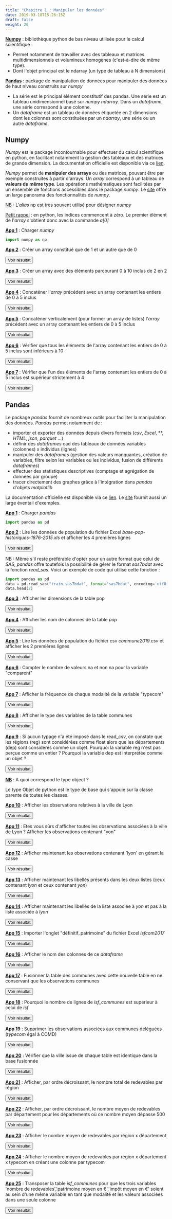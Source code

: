 ```yaml
---
title: "Chapitre 1 : Manipuler les données"
date: 2019-03-18T15:26:15Z
draft: false
weight: 20
---
```


<a href="#numpy">**Numpy**</a> : bibliothèque python de bas niveau utilisée pour le calcul scientifique :

* Permet notamment de travailler avec des tableaux et matrices multidimensionnels et volumineux homogènes (c'est-à-dire de même type).
* Dont l'objet principal est le ndarray (un type de tableau à N dimensions)

<a href="#pandas">**Pandas**</a> : package de manipulation de données pour manipuler des données de haut niveau construits sur *numpy*

* La série est le principal élément constitutif des pandas. Une série est un tableau unidimensionnel basé sur *numpy ndarray*. Dans un *dataframe*, une série correspond à une colonne.
* Un *dataframe* est un tableau de données étiquetée en 2 dimensions dont les colonnes sont constituées par un *ndarray*, une série ou un autre *dataframe*.

<h2 id="numpy"><b>Numpy</b></h2>

*Numpy* est le package incontournable pour effectuer du calcul scientifique en python, en facilitant notamment la gestion des tableaux et des matrices de grande dimension. La documentation officielle est disponible via ce <a href="https://docs.scipy.org/doc/numpy/user/quickstart.html" target="_blank">lien</a>.

*Numpy* permet de **manipuler des arrays** ou des matrices, pouvant être par exemple construites à partir d'arrays. Un *array* correspond à un tableau de **valeurs du même type**. Les opérations mathématiques sont facilitées par un ensemble de fonctions accessibles dans le package *numpy*. Le <a href="http://www.python-simple.com/python-numpy-scipy/creation-numpy.php" target="_blank">site</a> offre un large panorama des fonctionnalités de *numpy*. 

<ins>NB</ins> : L'*alias* np est très souvent utilisé pour désigner *numpy*

<ins> Petit rappel</ins> : en python, les indices commencent à zéro. Le premier élément de l'*array* s'obtient donc avec la commande *a\[0\]*

<ins>**App 1**</ins> : Charger *numpy*

```python
import numpy as np
```

<ins>**App 2**</ins> : Créer un array constitué que de 1 et un autre que de 0

<script>
function myFunctionNumpyApp2() {
    var x = document.getElementById("NumpyApp2");
    if (x.style.display !== "block") {
        x.style.display = "block";
    } else {
        x.style.display = "none";
    }
}
</script>
 
<button onclick="myFunctionNumpyApp2()">Voir résultat</button>

<div id="NumpyApp2" hidden>
<div></div>

```python
np.ones(10)
np.zeros(10)
```
</div>

<ins>**App 3**</ins> : Créer un array avec des éléments parcourant 0 à 10 inclus de 2 en 2

<script>
function myFunctionNumpyApp3() {
    var x = document.getElementById("NumpyApp3");
    if (x.style.display !== "block") {
        x.style.display = "block";
    } else {
        x.style.display = "none";
    }
}
</script>
 
<button onclick="myFunctionNumpyApp3()">Voir résultat</button>

<div id="NumpyApp3" hidden>
<div></div>

```python
np.arange(0,11,2)
```
</div>

<ins>**App 4**</ins> : Concaténer l'*array* précédent avec un array contenant les entiers de 0 à 5 inclus

<script>
function myFunctionNumpyApp4() {
    var x = document.getElementById("NumpyApp4");
    if (x.style.display !== "block") {
        x.style.display = "block";
    } else {
        x.style.display = "none";
    }
}
</script>
 
<button onclick="myFunctionNumpyApp4()">Voir résultat</button>

<div id="NumpyApp4" hidden>
<div></div>

```python
# Solution 1
np.concatenate([np.arange(0,11,2),np.arange(6)])

# Solution 2
np.hstack([np.arange(0,11,2),np.arange(6)])
```
</div>

<ins>**App 5**</ins> : Concaténer verticalement (pour former un array de listes) l'*array* précédent avec un array contenant les entiers de 0 à 5 inclus

<script>
function myFunctionNumpyApp5() {
    var x = document.getElementById("NumpyApp5");
    if (x.style.display !== "block") {
        x.style.display = "block";
    } else {
        x.style.display = "none";
    }
}
</script>
 
<button onclick="myFunctionNumpyApp5()">Voir résultat</button>

<div id="NumpyApp5" hidden>
<div></div>

```python
# Solution 1
np.vstack([np.arange(0,11,2),np.arange(6)])

# Solution 2 : si la concaténation horizontale des deux arrays est déjà affectée à una variable, il peut être intéressant de simplement la reformater
x=np.hstack([np.arange(0,11,2),np.arange(6)])
x.reshape(2,6)
```
</div>


<ins>**App 6**</ins> : Vérifier que tous les éléments de l'array contenant les entiers de 0 à 5 inclus sont inférieurs à 10

<script>
function myFunctionNumpyApp6() {
    var x = document.getElementById("NumpyApp6");
    if (x.style.display !== "block") {
        x.style.display = "block";
    } else {
        x.style.display = "none";
    }
}
</script>
 
<button onclick="myFunctionNumpyApp6()">Voir résultat</button>

<div id="NumpyApp6" hidden>
<div></div>

```python
np.all(np.arange(6)<10)
```
</div>


<ins>**App 7**</ins> : Vérifier que l'un des éléments de l'array contenant les entiers de 0 à 5 inclus est supérieur strictement à 4

<script>
function myFunctionNumpyApp7() {
    var x = document.getElementById("NumpyApp7");
    if (x.style.display !== "block") {
        x.style.display = "block";
    } else {
        x.style.display = "none";
    }
}
</script>
 
<button onclick="myFunctionNumpyApp7()">Voir résultat</button>

<div id="NumpyApp7" hidden>
<div></div>

```python
np.any(np.arange(6)>4)
```
</div>

<h2 id="pandas"><b>Pandas</b></h2>

Le package *pandas* fournit de nombreux outils pour faciliter la manipulation des données. *Pandas* permet notamment de :

* importer et exporter des données depuis divers formats (*csv*, *Excel*, **, *HTML*, *json*, *parquet* ...)
* définir des *dataframes* cad des tableaux de données variables (colonnes) x individus (lignes)
* manipuler des *dataframes* (gestion des valeurs manquantes, création de variables, filtre selon les variables ou les individus, fusion de différents *dataframes*)
* effectuer des statistiques descriptives (comptage et agrégation de données par groupe)
* tracer directement des graphes grâce à l'intégration dans *pandas* d'objets *matplotlib*

La documentation officielle est disponible via ce <a href="http://pandas.pydata.org/pandas-docs/stable/user_guide/index.html" target="_blank">lien</a>. Le <a href="http://www.python-simple.com/python-pandas/panda-intro.php" target="_blank">site</a> fournit aussi un large éventail d'exemples.

<ins>**App 1**</ins> : Charger *pandas*

```python
import pandas as pd
```

<ins>**App 2**</ins> : Lire les données de population du fichier Excel *base-pop-historiques-1876-2015.xls* et afficher les 4 premières lignes

<script>
function myFunctionPandasApp2() {
    var x = document.getElementById("PandasApp2");
    if (x.style.display !== "block") {
        x.style.display = "block";
    } else {
        x.style.display = "none";
    }
}
</script>
 
<button onclick="myFunctionPandasApp2()">Voir résultat</button>

<div id="PandasApp2" hidden>
<div></div>

```python
pop=pd.read_excel("base-pop-historiques-1876-2015.xls", sheet_name="pop_1876_2015", header=5)
pop.head(4)
```
</div>

NB : Même s'il reste préférable d'opter pour un autre format que celui de *SAS*, *pandas* offre toutefois la possibilité de gérer le format *sas7bdat* avec la fonction *read_sas*.  Voici un exemple de code qui utilise cette fonction :

```python
import pandas as pd
data = pd.read_sas("train.sas7bdat", format="sas7bdat", encoding='utf8')
data.head(2)
```

<ins>**App 3**</ins> : Afficher les dimensions de la table pop

<script>
function myFunctionPandasApp3() {
    var x = document.getElementById("PandasApp3");
    if (x.style.display !== "block") {
        x.style.display = "block";
    } else {
        x.style.display = "none";
    }
}
</script>
 
<button onclick="myFunctionPandasApp3()">Voir résultat</button>

<div id="PandasApp3" hidden>
<div></div>

```python
pop.shape
```
</div>

<ins>**App 4**</ins> : Afficher les nom de colonnes de la table *pop*

<script>
function myFunctionPandasApp4() {
    var x = document.getElementById("PandasApp4");
    if (x.style.display !== "block") {
        x.style.display = "block";
    } else {
        x.style.display = "none";
    }
}
</script>
 
<button onclick="myFunctionPandasApp4()">Voir résultat</button>

<div id="PandasApp4" hidden>
<div></div>

```python
pop.columns
```
</div>


<ins>**App 5**</ins> : Lire les données de population du fichier csv *commune2019.csv* et afficher les 2 premières lignes

<script>
function myFunctionPandasApp5() {
    var x = document.getElementById("PandasApp5");
    if (x.style.display !== "block") {
        x.style.display = "block";
    } else {
        x.style.display = "none";
    }
}
</script>
 
<button onclick="myFunctionPandasApp5()">Voir résultat</button>

<div id="PandasApp5" hidden>
<div></div>

```python
communes=pd.read_csv("commune2019.csv", sep=",", header=0)
communes.head(2)
```
</div>


<ins>**App 6**</ins> : Compter le nombre de valeurs na et non na pour la variable "comparent"

<script>
function myFunctionPandasApp6() {
    var x = document.getElementById("PandasApp6");
    if (x.style.display !== "block") {
        x.style.display = "block";
    } else {
        x.style.display = "none";
    }
}
</script>
 
<button onclick="myFunctionPandasApp6()">Voir résultat</button>

<div id="PandasApp6" hidden>
<div></div>

```python
communes.comparent.isna().value_counts()
```
</div>

<ins>**App 7**</ins> : Afficher la fréquence de chaque modalité de la variable "typecom" 

<script>
function myFunctionPandasApp7() {
    var x = document.getElementById("PandasApp7");
    if (x.style.display !== "block") {
        x.style.display = "block";
    } else {
        x.style.display = "none";
    }
}
</script>
 
<button onclick="myFunctionPandasApp7()">Voir résultat</button>

<div id="PandasApp7" hidden>
<div></div>

```python
communes.typecom.value_counts()
```
</div>

<ins>**App 8**</ins> : Afficher le type des variables de la table communes

<script>
function myFunctionPandasApp8() {
    var x = document.getElementById("PandasApp8");
    if (x.style.display !== "block") {
        x.style.display = "block";
    } else {
        x.style.display = "none";
    }
}
</script>
 
<button onclick="myFunctionPandasApp8()">Voir résultat</button>

<div id="PandasApp8" hidden>
<div></div>

```python
communes.dtypes

# Pour obtenir des informations plus détaillées
communes.info()
```
</div>

<ins>**App 9**</ins> : Si aucun typage n'a été imposé dans le read_csv, on constate que les régions (reg) sont considérées comme float alors que les départements (dep) sont considérés comme un objet. Pourquoi la variable reg n'est pas perçue comme un entier ? Pourquoi la variable dep est interprétée comme un objet ?

<script>
function myFunctionPandasApp9() {
    var x = document.getElementById("PandasApp9");
    if (x.style.display !== "block") {
        x.style.display = "block";
    } else {
        x.style.display = "none";
    }
}
</script>
 
<button onclick="myFunctionPandasApp9()">Voir résultat</button>

<div id="PandasApp9" hidden>
<div></div>

La variable relative à la région (*reg*) est considérée comme un *float* et non comme un entier car elle contient des valeurs manquantes. La variable relative au département (*dep*) est interprétée comme un objet python car elle contient des caractères de type *string* en raison de la présence de la Corse ("2A" et "2B").

</div>

<ins>**NB**</ins> : A quoi correspond le type object ?

Le type Objet de python est le type de base qui s'appuie sur la classe parente de toutes les classes.


<ins>**App 10**</ins> : Afficher les observations relatives à la ville de Lyon

<script>
function myFunctionPandasApp10() {
    var x = document.getElementById("PandasApp10");
    if (x.style.display !== "block") {
        x.style.display = "block";
    } else {
        x.style.display = "none";
    }
}
</script>
 
<button onclick="myFunctionPandasApp10()">Voir résultat</button>

<div id="PandasApp10" hidden>
<div></div>

```python
# Solution 1 :
communes[communes.libelle=='Lyon']

# Solution 2 (surtout utile si on souhaite chercher plusieurs libellés) :
communes[communes.libelle.isin(['Lyon'])]
```
</div>

<ins>**App 11**</ins> : Etes vous sûrs d'afficher toutes les observations associées à la ville de Lyon ? Afficher les observations contenant "yon"

<script>
function myFunctionPandasApp11() {
    var x = document.getElementById("PandasApp11");
    if (x.style.display !== "block") {
        x.style.display = "block";
    } else {
        x.style.display = "none";
    }
}
</script>
 
<button onclick="myFunctionPandasApp11()">Voir résultat</button>

<div id="PandasApp11" hidden>
<div></div>

```python
# Première solution avec la fonction find
libelle_yon=communes[communes.libelle.str.find('yon')!=-1].libelle
print(libelle_yon)

# Deuxième solution avec la fonction contains
libelle_yon_regex=communes[communes.libelle.str.contains('yon')]
print(libelle_yon_regex)
```
</div>

<ins>**App 12**</ins> : Afficher maintenant les observations contenant 'lyon' en gérant la casse

<script>
function myFunctionPandasApp12() {
    var x = document.getElementById("PandasApp12");
    if (x.style.display !== "block") {
        x.style.display = "block";
    } else {
        x.style.display = "none";
    }
}
</script>
 
<button onclick="myFunctionPandasApp12()">Voir résultat</button>

<div id="PandasApp12" hidden>
<div></div>

```python
libelle_lyon=communes[communes.libelle.str.lower().str.find('lyon')!=-1].libelle
```
</div>

<ins>**App 13**</ins> : Afficher maintenant les libellés présents dans les deux listes (ceux contenant *lyon* et ceux contenant *yon*)

<script>
function myFunctionPandasApp13() {
    var x = document.getElementById("PandasApp13");
    if (x.style.display !== "block") {
        x.style.display = "block";
    } else {
        x.style.display = "none";
    }
}
</script>
 
<button onclick="myFunctionPandasApp13()">Voir résultat</button>

<div id="PandasApp13" hidden>
<div></div>

```python
# Solution 1
set(libelle_lyon) & set(libelle_yon)

# Solution 2
set(libelle_lyon).intersection(libelle_yon) 
```
</div>

<ins>**App 14**</ins> : Afficher maintenant les libellés de la liste associée à *yon* et pas à la liste associée à *lyon*

<script>
function myFunctionPandasApp14() {
    var x = document.getElementById("PandasApp14");
    if (x.style.display !== "block") {
        x.style.display = "block";
    } else {
        x.style.display = "none";
    }
}
</script>
 
<button onclick="myFunctionPandasApp14()">Voir résultat</button>

<div id="PandasApp14" hidden>
<div></div>

```python
set(libelle_yon).difference(libelle_lyon)
```
</div>

<ins>**App 15**</ins> : Importer l'onglet "définitif_patrimoine" du fichier Excel *isfcom2017* 

<script>
function myFunctionPandasApp15() {
    var x = document.getElementById("PandasApp15");
    if (x.style.display !== "block") {
        x.style.display = "block";
    } else {
        x.style.display = "none";
    }
}
</script>
 
<button onclick="myFunctionPandasApp15()">Voir résultat</button>

<div id="PandasApp15" hidden>
<div></div>

```python
isf=pd.read_excel("isfcom2017.xlsx", sheet_name="définitif_patrimoine", header=1)
print(isf.shape)
isf.head(2)
```
</div>

<ins>**App 16**</ins> : Afficher le nom des colonnes de ce *dataframe*

<script>
function myFunctionPandasApp16() {
    var x = document.getElementById("PandasApp16");
    if (x.style.display !== "block") {
        x.style.display = "block";
    } else {
        x.style.display = "none";
    }
}
</script>
 
<button onclick="myFunctionPandasApp16()">Voir résultat</button>

<div id="PandasApp16" hidden>
<div></div>

```python
isf.columns
```
</div>

<ins>**App 17**</ins> : Fusionner la table des communes avec cette nouvelle table en ne conservant que les observations communes

<script>
function myFunctionPandasApp17() {
    var x = document.getElementById("PandasApp17");
    if (x.style.display !== "block") {
        x.style.display = "block";
    } else {
        x.style.display = "none";
    }
}
</script>
 
<button onclick="myFunctionPandasApp17()">Voir résultat</button>

<div id="PandasApp17" hidden>
<div></div>

Si vous avez tenté de fusionner les tables sans nettoyer la variable relative au code Insee dans le *dataframe isf*, vous avez du constater que peu d'observations ont matché. On constate que le code Insee dans *isf* contient des espaces qu'il faut préalablement supprimer.

```python
isf["codeCommune"]=isf["Code commune (INSEE)"].str.replace(" ", "")

# Plutôt privilégier (car cela permet de se prémunir des cas de double espaces)
import re
isf["codeCommune"]=[re.sub(' ','', str(x)) for x in isf["Code commune (INSEE)"]]
```
Les **expressions régulières** permettent de repérer des schémas ou des ensembles de séquences de caractères semblables dans une chaîne de caractères. Le package <a href="https://docs.python.org/fr/3/library/re.html" target="_blank">*re*</a> regroupe un ensemble d'opérations réalisables à partir d'expressions réguières. Ce <a href="http://www.xavierdupre.fr/app/teachpyx/helpsphinx/c_regex/regex.html#a-quoi-ca-sert" target="_blank">tutoriel</a> permet par exemple de s'exercer à leur utilisation. Certes ? Mais commment puis-je être vérifier que j'ai écrit la bonne expression régulière ? Vous pouvez notamment tester les expressions régulières avec ce <a href="https://regex101.com/" target="_blank">site</a>.

A partir de là, vous pouvez procéder à la fusion !

```python
isf_communes=pd.merge(communes, isf, left_on="com", right_on="codeCommune", how='inner')
print(isf_communes.shape)
isf_communes.head(2)
```

Vous auriez pu directement nommer le code Insee nettoyé avec le même nom que celui présent dans la table *communes* (cad *com*). Dans ce cas, il suffit de directement indiquer *on="com"* dans la fonction *merge*.
</div>

<ins>**App 18**</ins> : Pourquoi le nombre de lignes de *isf_communes* est supérieur à celui de *isf*

<script>
function myFunctionPandasApp18() {
    var x = document.getElementById("PandasApp18");
    if (x.style.display !== "block") {
        x.style.display = "block";
    } else {
        x.style.display = "none";
    }
}
</script>
 
<button onclick="myFunctionPandasApp18()">Voir résultat</button>

<div id="PandasApp18" hidden>
<div></div>

On peut notamment constater que des villes sont présentes plusieurs fois dans la table *communes*.

```python
isf_communes[isf_communes.libelle.isin(list(isf_communes.libelle.value_counts().index[isf_communes.libelle.value_counts()==2]))]
```
</div>

<ins>**App 19**</ins> : Supprimer les observations associées aux communes déléguées (*typecom* égal à COMD)

<script>
function myFunctionPandasApp19() {
    var x = document.getElementById("PandasApp19");
    if (x.style.display !== "block") {
        x.style.display = "block";
    } else {
        x.style.display = "none";
    }
}
</script>
 
<button onclick="myFunctionPandasApp19()">Voir résultat</button>

<div id="PandasApp19" hidden>
<div></div>

```python
# On vérifie au préalable la répartition de la variable *typecom*
isf_communes.typecom.value_counts()
```

```python
isf_communes=isf_communes[isf_communes.typecom!="COMD"]
isf_communes.shape
```
</div>

<ins>**App 20**</ins> : Vérifier que la ville issue de chaque table est identique dans la base fusionnée

<script>
function myFunctionPandasApp20() {
    var x = document.getElementById("PandasApp20");
    if (x.style.display !== "block") {
        x.style.display = "block";
    } else {
        x.style.display = "none";
    }
}
</script>
 
<button onclick="myFunctionPandasApp20()">Voir résultat</button>

<div id="PandasApp20" hidden>
<div></div>

```python
# Solution 1 : utiliser l'opérateur &
probleme=isf_communes[(isf_communes.ncc.str.lower()!=isf_communes.Commune.str.lower().str.replace('-'," ")) & \
                     (isf_communes.libelle.str.lower()!=isf_communes.Commune.str.lower().str.replace('-'," "))]
probleme.head(4)

# Solution 2 : utiliser numpy (np.all)
probleme=isf_communes[np.all([isf_communes.ncc.str.lower()!=isf_communes.Commune.str.lower().str.replace('-'," "), 
        isf_communes.libelle.str.lower()!=isf_communes.Commune.str.lower().str.replace('-'," ")], axis=0)]
probleme.head(4)
```

Regardons la répartition des observations posant problème selon la variable *typecom*

```python
probleme.typecom.value_counts()
```

Les observations relatives aux arrondissements sont correctes, la précision de l'arrodissement dans l'un des libellés et non dans l'autre entraîne mécaniquement la détection de ces observations.

On peut alors visualiser les observations restantes. Des problèmes d'accentuation sont à l'orgine des différeces entre les libellés issus des deux tables.

```python
probleme[probleme.typecom=="COM"][['ncc', 'libelle', 'Commune', 'Région', 'Départements']]
```
</div>

<ins>**App 21**</ins> : Afficher, par ordre décroissant, le nombre total de redevables par région

<script>
function myFunctionPandasApp21() {
    var x = document.getElementById("PandasApp21");
    if (x.style.display !== "block") {
        x.style.display = "block";
    } else {
        x.style.display = "none";
    }
}
</script>
 
<button onclick="myFunctionPandasApp21()">Voir résultat</button>

<div id="PandasApp21" hidden>
<div></div>

```python
isf_communes.groupby('Région')['nombre de redevables'].sum().sort_values(ascending=False)
```
</div>

<ins>**App 22**</ins> : Afficher, par ordre décroissant, le nombre moyen de redevables par département pour les départements où ce nombre moyen dépasse 500

<script>
function myFunctionPandasApp22() {
    var x = document.getElementById("PandasApp22");
    if (x.style.display !== "block") {
        x.style.display = "block";
    } else {
        x.style.display = "none";
    }
}
</script>
 
<button onclick="myFunctionPandasApp22()">Voir résultat</button>

<div id="PandasApp22" hidden>
<div></div>

```python
nb_isf_dep=isf_communes.groupby('Région', as_index=False)['nombre de redevables'].sum().sort_values(by='nombre de redevables', ascending=False)
nb_isf_dep[nb_isf_dep['nombre de redevables']>500]
```

Le *as_index=False* permet de ne pas passer la variable du *by* en index (les libellés des colonnes utilisées pour le regroupement sont conservées au sein d'un *dataframe*). Au delà du caractère esthétique, ce paramètre qui assure que le résultat du *group_by* reste un *dataframe* est particulièrement utile lorsque le *dataframe* final souhaite être réploité en python. Dans certains cas, on retrouve aussi la fonction *reset_index*.

</div>

<ins>**App 23**</ins> : Afficher le nombre moyen de redevables par région x département

<script>
function myFunctionPandasApp23() {
    var x = document.getElementById("PandasApp23");
    if (x.style.display !== "block") {
        x.style.display = "block";
    } else {
        x.style.display = "none";
    }
}
</script>
 
<button onclick="myFunctionPandasApp23()">Voir résultat</button>

<div id="PandasApp23" hidden>
<div></div>

```python
nb_moyen_regDep=isf_communes.groupby(['Région', 'Départements'], as_index=False)['nombre de redevables'].mean()
nb_moyen_regDep.head(4)
```
</div>

<ins>**App 24**</ins> : Afficher le nombre moyen de redevables par région x département x typecom en créant une colonne par typecom

<script>
function myFunctionPandasApp24() {
    var x = document.getElementById("PandasApp24");
    if (x.style.display !== "block") {
        x.style.display = "block";
    } else {
        x.style.display = "none";
    }
}
</script>
 
<button onclick="myFunctionPandasApp24()">Voir résultat</button>

<div id="PandasApp24" hidden>
<div></div>

```python
nb_moyen_regDepTypeCom=pd.crosstab(index=[isf_communes['Région'], isf_communes['Départements']], columns=isf_communes.typecom, values =isf_communes['nombre de redevables'], aggfunc =np.mean).reset_index()
nb_moyen_regDepTypeCom.head(4)
```
</div>

<ins>**App 25**</ins> : Transposer la table *isf_communes* pour que les trois variables 'nombre de redevables','patrimoine moyen en €','impôt moyen en €' soient au sein d'une même variable en tant que modalité et les valeurs associées dans une seule colonne

<script>
function myFunctionPandasApp25() {
    var x = document.getElementById("PandasApp25");
    if (x.style.display !== "block") {
        x.style.display = "block";
    } else {
        x.style.display = "none";
    }
}
</script>
 
<button onclick="myFunctionPandasApp25()">Voir résultat</button>

<div id="PandasApp25" hidden>
<div></div>

```python
isf_transpose=isf_communes.melt(id_vars=list(set(isf_communes.columns).difference(set(['nombre de redevables', 'patrimoine moyen en €', 'impôt moyen en €']))))
isf_transpose.head(2)
```

Pour reformater les données, il peut être utile de recourir aux fonctions *pivot*, *stack* ou *unstack*. Pour cela, vous pouvez vous reporter à l'<a href="http://pandas.pydata.org/pandas-docs/stable/user_guide/reshaping.html" target="_blank">aide</a> fournie sur le site officiel de pandas.
</div>




